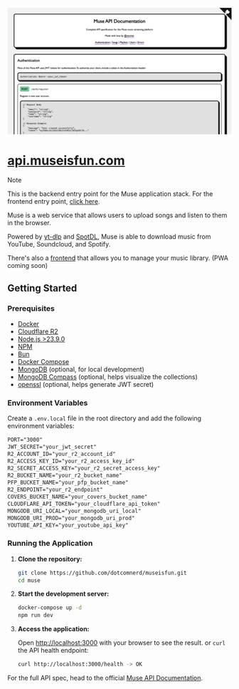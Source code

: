![API Docs Preview](/public/og.png)

# [api.museisfun.com](https://api.museisfun.com)

> [!NOTE]
> This is the backend entry point for the Muse application stack. For the frontend entry point, [click here](/app/README.md).

Muse is a web service that allows users to upload songs and listen to them in the browser.

Powered by [yt-dlp](https://github.com/yt-dlp/yt-dlp) and [SpotDL](https://github.com/spotDL/spotify-downloader), Muse is able to download music from YouTube, Soundcloud, and Spotify.

There's also a [frontend](https://museisfun.com) that allows you to manage your music library. (PWA coming soon)

## Getting Started

### Prerequisites

- [Docker](https://www.docker.com/)
- [Cloudflare R2](https://developers.cloudflare.com/r2/get-started/)
- [Node.js >23.9.0](https://nodejs.org/)
- [NPM](https://www.npmjs.com/)
- [Bun](https://bun.sh/)
- [Docker Compose](https://docs.docker.com/compose/)
- [MongoDB](https://www.mongodb.com/) (optional, for local development)
- [MongoDB Compass](https://www.mongodb.com/try/download/compass) (optional, helps visualize the collections)
- [openssl](https://www.openssl.org/) (optional, helps generate JWT secret)

### Environment Variables

Create a `.env.local` file in the root directory and add the following environment variables:

```env
PORT="3000"
JWT_SECRET="your_jwt_secret"
R2_ACCOUNT_ID="your_r2_account_id"
R2_ACCESS_KEY_ID="your_r2_access_key_id"
R2_SECRET_ACCESS_KEY="your_r2_secret_access_key"
R2_BUCKET_NAME="your_r2_bucket_name"
PFP_BUCKET_NAME="your_pfp_bucket_name"
R2_ENDPOINT="your_r2_endpoint"
COVERS_BUCKET_NAME="your_covers_bucket_name"
CLOUDFLARE_API_TOKEN="your_cloudflare_api_token"
MONGODB_URI_LOCAL="your_mongodb_uri_local"
MONGODB_URI_PROD="your_mongodb_uri_prod"
YOUTUBE_API_KEY="your_youtube_api_key"
```

### Running the Application

1. **Clone the repository:**

    ```bash
    git clone https://github.com/dotcomnerd/museisfun.git
    cd muse
    ```

2. **Start the development server:**

    ```bash
    docker-compose up -d
    npm run dev
    ```

3. **Access the application:**

    Open [http://localhost:3000](http://localhost:3000) with your browser to see the result.
    or
    `curl` the API health endpoint:

    ```bash
    curl http://localhost:3000/health -> OK
    ```

For the full API spec, head to the official [Muse API Documentation](https://api.museisfun.com).
